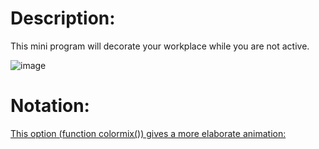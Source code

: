 # Description:
This mini program will decorate your workplace while you are not active.

![image](https://user-images.githubusercontent.com/99505483/189734233-2bb06c4d-db64-4621-884b-07ab6d6d6b3a.png)

# Notation:
[This option (function colormix()) gives a more elaborate animation:](https://github.com/pyguyuser/Screen-Time/blob/main/2_Function_Option.py)
